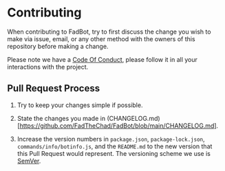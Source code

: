 # Contributing

When contributing to FadBot, try to first discuss the change you wish to make via issue,
email, or any other method with the owners of this repository before making a change. 

Please note we have a [Code Of Conduct](https://github.com/FadTheChad/FadBot/blob/main/.github/CODE_OF_CONDUCT.md), please follow it in all your interactions with the project.

## Pull Request Process

1. Try to keep your changes simple if possible.

2. State the changes you made in (CHANGELOG.md)[https://github.com/FadTheChad/FadBot/blob/main/CHANGELOG.md].

3. Increase the version numbers in `package.json`, `package-lock.json`, `commands/info/botinfo.js`, and the `README.md` to the new version that this Pull Request would represent. The versioning scheme we use is [SemVer](http://semver.org/).